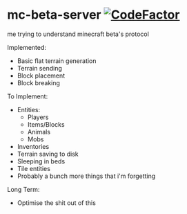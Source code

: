 # mc-beta-server [![CodeFactor](https://www.codefactor.io/repository/github/tgpethan/mc-beta-server/badge)](https://www.codefactor.io/repository/github/tgpethan/mc-beta-server)
me trying to understand minecraft beta's protocol

Implemented:
 - Basic flat terrain generation
 - Terrain sending
 - Block placement
 - Block breaking
 
To Implement:
 - Entities:
   - Players
   - Items/Blocks
   - Animals
   - Mobs
 - Inventories
 - Terrain saving to disk
 - Sleeping in beds
 - Tile entities
 - Probably a bunch more things that i'm forgetting
 
Long Term:
 - Optimise the shit out of this
